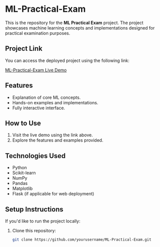 # ML-Practical-Exam

This is the repository for the **ML Practical Exam** project. The project showcases machine learning concepts and implementations designed for practical examination purposes.

## Project Link

You can access the deployed project using the following link:

[ML-Practical-Exam Live Demo](https://rtyeisydreokpkmnbcywiosdfhfpdfnkfpoqv.netlify.app/)

## Features

- Explanation of core ML concepts.
- Hands-on examples and implementations.
- Fully interactive interface.

## How to Use

1. Visit the live demo using the link above.
2. Explore the features and examples provided.

## Technologies Used

- Python
- Scikit-learn
- NumPy
- Pandas
- Matplotlib
- Flask (if applicable for web deployment)

## Setup Instructions

If you'd like to run the project locally:

1. Clone this repository:
   ```bash
   git clone https://github.com/yourusername/ML-Practical-Exam.git
